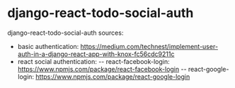 # django-react-todo-social-auth

django-react-todo-social-auth
sources:

- basic authentication: https://medium.com/technest/implement-user-auth-in-a-django-react-app-with-knox-fc56cdc9211c
- react social authentication:
  -- react-facebook-login: https://www.npmjs.com/package/react-facebook-login
  -- react-google-login: https://www.npmjs.com/package/react-google-login
